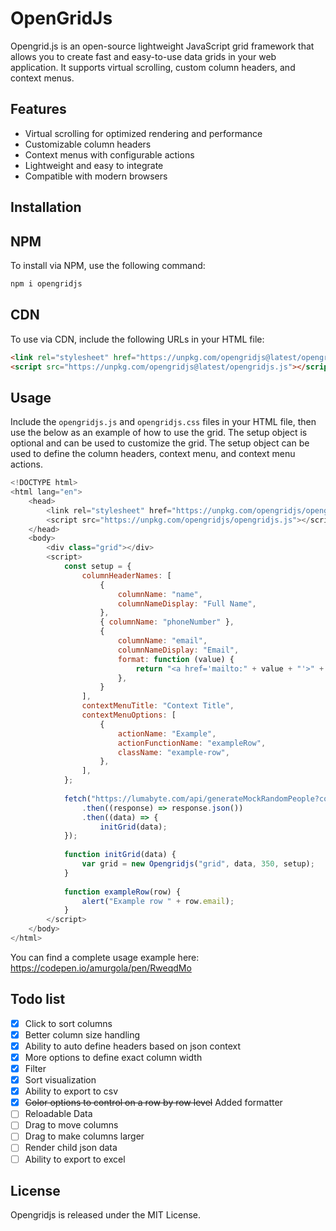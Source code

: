 ﻿# OpenGridJs
 
Opengrid.js is an open-source lightweight JavaScript grid framework that allows you to create fast and easy-to-use data grids in your web application. It supports virtual scrolling, custom column headers, and context menus.

## Features

- Virtual scrolling for optimized rendering and performance
- Customizable column headers
- Context menus with configurable actions
- Lightweight and easy to integrate
- Compatible with modern browsers

## Installation
## NPM
To install via NPM, use the following command:

```bash 
npm i opengridjs
```

## CDN
To use via CDN, include the following URLs in your HTML file:

```html 
<link rel="stylesheet" href="https://unpkg.com/opengridjs@latest/opengridjs.css">
<script src="https://unpkg.com/opengridjs@latest/opengridjs.js"></script>
```
    
## Usage

Include the `opengridjs.js` and `opengridjs.css` files in your HTML file, then use the below as an example of how to use the grid. The setup object is optional and can be used to customize the grid. The setup object can be used to define the column headers, context menu, and context menu actions.

```javascript
<!DOCTYPE html>
<html lang="en">
    <head>
        <link rel="stylesheet" href="https://unpkg.com/opengridjs/opengridjs.css">
        <script src="https://unpkg.com/opengridjs/opengridjs.js"></script>
    </head>
    <body>
        <div class="grid"></div>
        <script>
            const setup = {
                columnHeaderNames: [
                    {
                        columnName: "name",
                        columnNameDisplay: "Full Name",
                    },
                    { columnName: "phoneNumber" },
                    {
                        columnName: "email",
                        columnNameDisplay: "Email",
                        format: function (value) {
                            return "<a href='mailto:" + value + "'>" + value + "</a>";
                        },
                    }
                ],
                contextMenuTitle: "Context Title",
                contextMenuOptions: [
                    {
                        actionName: "Example",
                        actionFunctionName: "exampleRow",
                        className: "example-row",
                    },
                ],
            };
    
            fetch("https://lumabyte.com/api/generateMockRandomPeople?count=1000")
                .then((response) => response.json())
                .then((data) => {
                    initGrid(data);
            });
    
            function initGrid(data) {
                var grid = new Opengridjs("grid", data, 350, setup);
            }
    
            function exampleRow(row) {
                alert("Example row " + row.email);
            }
        </script>
    </body>
</html>
```

You can find a complete usage example here: https://codepen.io/amurgola/pen/RweqdMo

## Todo list
- [X] Click to sort columns
- [X] Better column size handling
- [X] Ability to auto define headers based on json context
- [X] More options to define exact column width
- [X] Filter
- [X] Sort visualization
- [x] Ability to export to csv
- [X] ~~Color options to control on a row by row level~~ Added formatter
- [ ] Reloadable Data
- [ ] Drag to move columns
- [ ] Drag to make columns larger
- [ ] Render child json data
- [ ] Ability to export to excel

## License

Opengridjs is released under the MIT License.
